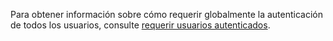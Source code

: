 Para obtener información sobre cómo requerir globalmente la autenticación de todos los usuarios, consulte [requerir usuarios autenticados](xref:security/authorization/secure-data#rau).